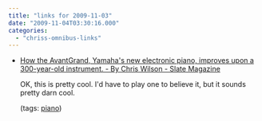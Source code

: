 ```yaml
---
title: "links for 2009-11-03"
date: "2009-11-04T03:30:16.000"
categories: 
  - "chriss-omnibus-links"
---
```


- [How the AvantGrand, Yamaha's new electronic piano, improves upon a 300-year-old instrument. - By Chris Wilson - Slate Magazine](http://www.slate.com/id/2233839/pagenum/all/)
    
    OK, this is pretty cool. I'd have to play one to believe it, but it sounds pretty darn cool.
    
    (tags: [piano](http://delicious.com/hubbsc/piano))
